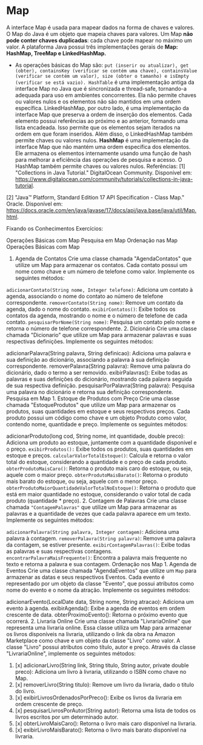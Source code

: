 
# ****Map****


A interface Map é usada para mapear dados na forma de chaves e valores.
O Map do Java é um objeto que mapeia chaves para valores.
Um Map **não pode conter chaves duplicadas**: cada chave pode mapear no máximo um valor.
A plataforma Java possui três implementações gerais de **Map: HashMap, TreeMap e LinkedHashMap.**

* As operações básicas do Map são: `put (inserir ou atualizar), get (obter), containsKey (verificar se contém uma chave), containsValue (verificar se contém um valor), size (obter o tamanho) e isEmpty (verificar se está vazio).
HashTable` é uma implementação antiga da interface Map no Java que é sincronizada e thread-safe, tornando-a adequada para uso em ambientes concorrentes. Ela não permite chaves ou valores nulos e os elementos não são mantidos em uma ordem específica.
LinkedHashMap, por outro lado, é uma implementação da interface Map que preserva a ordem de inserção dos elementos. Cada elemento possui referências ao próximo e ao anterior, formando uma lista encadeada. Isso permite que os elementos sejam iterados na ordem em que foram inseridos. Além disso, o LinkedHashMap também permite chaves ou valores nulos.
**HashMap** é uma implementação da interface Map que não mantém uma ordem específica dos elementos. Ele armazena os elementos internamente usando uma função de hash para melhorar a eficiência das operações de pesquisa e acesso. O HashMap também permite chaves ou valores nulos.
Referências:
[1] "Collections in Java Tutorial." DigitalOcean Community. Disponível em: https://www.digitalocean.com/community/tutorials/collections-in-java-tutorial.

[2] "Java™ Platform, Standard Edition 17 API Specification - Class Map." Oracle. Disponível em: https://docs.oracle.com/en/java/javase/17/docs/api/java.base/java/util/Map.html.

Fixando os Conhecimentos
Exercícios:

Operações Básicas com Map
Pesquisa em Map
Ordenação nas Map
Operações Básicas com Map
1. Agenda de Contatos
   Crie uma classe chamada "AgendaContatos" que utilize um Map para armazenar os contatos. Cada contato possui um nome como chave e um número de telefone como valor. Implemente os seguintes métodos:

`adicionarContato(String nome, Integer telefone)`: Adiciona um contato à agenda, associando o nome do contato ao número de telefone correspondente.
`removerContato(String nome)`: Remove um contato da agenda, dado o nome do contato.
`exibirContatos()`: Exibe todos os contatos da agenda, mostrando o nome e o número de telefone de cada contato.
`pesquisarPorNome(String nome)`: Pesquisa um contato pelo nome e retorna o número de telefone correspondente.
2. Dicionário
   Crie uma classe chamada "Dicionario" que utilize um Map para armazenar palavras e suas respectivas definições. Implemente os seguintes métodos:

adicionarPalavra(String palavra, String definicao): Adiciona uma palavra e sua definição ao dicionário, associando a palavra à sua definição correspondente.
removerPalavra(String palavra): Remove uma palavra do dicionário, dado o termo a ser removido.
exibirPalavras(): Exibe todas as palavras e suas definições do dicionário, mostrando cada palavra seguida de sua respectiva definição.
pesquisarPorPalavra(String palavra): Pesquisa uma palavra no dicionário e retorna sua definição correspondente.
Pesquisa em Map
    1. Estoque de Produtos com Preço
   Crie uma classe chamada "EstoqueProdutos" que utilize um Map para armazenar os produtos, suas quantidades em estoque e seus respectivos preços. Cada produto possui um código como chave e um objeto Produto como valor, contendo nome, quantidade e preço. Implemente os seguintes métodos:

adicionarProduto(long cod, String nome, int quantidade, double preco): Adiciona um produto ao estoque, juntamente com a quantidade disponível e o preço.
`exibirProdutos():` Exibe todos os produtos, suas quantidades em estoque e preços.
`calcularValorTotalEstoque()`: Calcula e retorna o valor total do estoque, considerando a quantidade e o preço de cada produto.
`obterProdutoMaisCaro()`: Retorna o produto mais caro do estoque, ou seja, aquele com o maior preço.
`obterProdutoMaisBarato()`: Retorna o produto mais barato do estoque, ou seja, aquele com o menor preço.
`obterProdutoMaiorQuantidadeValorTotalNoEstoque()`: Retorna o produto que está em maior quantidade no estoque, considerando o valor total de cada produto (quantidade * preço).
    2. Contagem de Palavras
   Crie uma classe chamada `"ContagemPalavras"` que utilize um Map para armazenar as palavras e a quantidade de vezes que cada palavra aparece em um texto. Implemente os seguintes métodos:

`adicionarPalavra(String palavra, Integer contagem)`: Adiciona uma palavra à contagem.
`removerPalavra(String palavra)`: Remove uma palavra da contagem, se estiver presente.
`exibirContagemPalavras()`: Exibe todas as palavras e suas respectivas contagens.
`encontrarPalavraMaisFrequente()`: Encontra a palavra mais frequente no texto e retorna a palavra e sua contagem.
Ordenação nos Map
    1. Agenda de Eventos
   Crie uma classe chamada "AgendaEventos" que utilize um `Map` para armazenar as datas e seus respectivos Eventos. Cada evento é representado por um objeto da classe "Evento", que possui atributos como nome do evento e o nome da atração. Implemente os seguintes métodos:

adicionarEvento(LocalDate data, String nome, String atracao): Adiciona um evento à agenda.
exibirAgenda(): Exibe a agenda de eventos em ordem crescente de data.
obterProximoEvento(): Retorna o próximo evento que ocorrerá.
    2. Livraria Online
   Crie uma classe chamada "LivrariaOnline" que representa uma livraria online. Essa classe utiliza um Map para armazenar os livros disponíveis na livraria, utilizando o link da obra na Amazon Marketplace como chave e um objeto da classe "Livro" como valor. A classe "Livro" possui atributos como título, autor e preço. Através da classe "LivrariaOnline", implemente os seguintes métodos:

1. [x] adicionarLivro(String link, String titulo, String autor, private double preco): Adiciona um livro à livraria, utilizando o ISBN como chave no Map.
2. [x] removerLivro(String titulo): Remove um livro da livraria, dado o titulo do livro.
3. [x] exibirLivrosOrdenadosPorPreco(): Exibe os livros da livraria em ordem crescente de preço.
4. [x] pesquisarLivrosPorAutor(String autor): Retorna uma lista de todos os livros escritos por um determinado autor.
5. [x] obterLivroMaisCaro(): Retorna o livro mais caro disponível na livraria.
6. [x] exibirLivroMaisBarato(): Retorna o livro mais barato disponível na livraria.